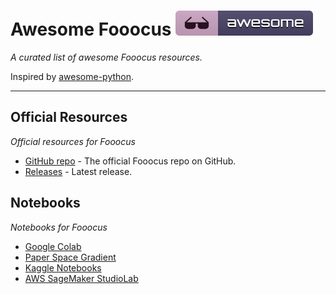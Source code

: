 # Awesome Fooocus ![image](images/badge.svg)
_A curated list of awesome Fooocus resources._

Inspired by [awesome-python](https://awesome-python.com/).

___

## Official Resources
_Official resources for Fooocus_

- [GitHub repo](https://github.com/lllyasviel/Fooocus) - The official Fooocus repo on GitHub.
- [Releases](https://github.com/lllyasviel/Fooocus/releases) - Latest release.

## Notebooks
_Notebooks for Fooocus_

- [Google Colab](https://colab.research.google.com/)
- [Paper Space Gradient](https://docs.paperspace.com/gradient/)
- [Kaggle Notebooks](https://www.kaggle.com/docs/notebooks)
- [AWS SageMaker StudioLab](https://studiolab.sagemaker.aws/)

